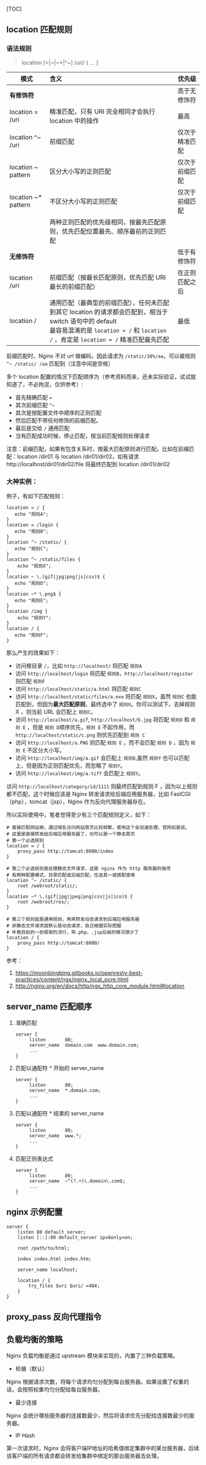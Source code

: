 [TOC]




## location 匹配规则

### 语法规则

> location [=|~|~*|^~] /uri/ { … }

| 模式                | 含义                                                         | 优先级         |
| ------------------- | :----------------------------------------------------------- | -------------- |
| **有修饰符**        |                                                              | 高于无修饰符   |
| location = /uri     | 精准匹配，只有 URI 完全相同才会执行 location 中的操作        | 最高           |
| location ^~ /uri    | 前缀匹配                                                     | 仅次于精准匹配 |
| location ~ pattern  | 区分大小写的正则匹配                                         | 仅次于前缀匹配 |
| location ~* pattern | 不区分大小写的正则匹配                                       | 仅次于前缀匹配 |
|                     | 两种正则匹配的优先级相同，按最先匹配原则，优先匹配位置最先、顺序最前的正则匹配 |                |
| **无修饰符**        |                                                              | 低于有修饰符   |
| location /uri       | 前缀匹配（按最长匹配原则，优先匹配 URI 最长的前缀匹配）      | 在正则匹配之后 |
| location /          | 通用匹配（最典型的前缀匹配），任何未匹配到其它 location 的请求都会匹配到，相当于switch 语句中的 default<br />最容易混淆的是 `location = /` 和 `location /` ，肯定是 `location = /` 精准匹配最先匹配 | 最低           |



前缀匹配时，Nginx 不对 url 做编码，因此请求为 `/static/20%/aa`，可以被规则 `^~ /static/ /aa` 匹配到（注意中间是空格）

多个 location 配置的情况下匹配顺序为（参考资料而来，还未实际验证，试试就知道了，不必拘泥，仅供参考）:

- 首先精确匹配 `=`
- 其次前缀匹配 `^~`
- 其次是按配置文件中顺序的正则匹配
- 然后匹配不带任何修饰的前缀匹配。
- 最后是交给 `/` 通用匹配
- 当有匹配成功时候，停止匹配，按当前匹配规则处理请求

注意：前缀匹配，如果有包含关系时，按最大匹配原则进行匹配。比如在前缀匹配：location /dir01 与 location /dir01/dir02，如有请求 http://localhost/dir01/dir02/file 将最终匹配到 location /dir01/dir02

### 大神实例：

例子，有如下匹配规则：

```nginx
location = / {
   echo "规则A";
}
location = /login {
   echo "规则B";
}
location ^~ /static/ {
   echo "规则C";
}
location ^~ /static/files {
    echo "规则X";
}
location ~ \.(gif|jpg|png|js|css)$ {
   echo "规则D";
}
location ~* \.png$ {
   echo "规则E";
}
location /img {
    echo "规则Y";
}
location / {
   echo "规则F";
}
```

那么产生的效果如下：

- 访问根目录 `/`，比如 `http://localhost/` 将匹配 `规则A`
- 访问 `http://localhost/login` 将匹配 `规则B`，`http://localhost/register` 则匹配 `规则F`
- 访问 `http://localhost/static/a.html` 将匹配 `规则C`
- 访问 `http://localhost/static/files/a.exe` 将匹配 `规则X`，虽然 `规则C` 也能匹配到，但因为**最大匹配原则**，最终选中了 `规则X`。你可以测试下，去掉规则 X ，则当前 URL 会匹配上 `规则C`。
- 访问 `http://localhost/a.gif`, `http://localhost/b.jpg` 将匹配 `规则D` 和 `规则 E` ，但是 `规则 D`顺序优先，`规则 E` 不起作用，而 `http://localhost/static/c.png` 则优先匹配到 `规则 C`
- 访问 `http://localhost/a.PNG` 则匹配 `规则 E` ，而不会匹配 `规则 D` ，因为 `规则 E` 不区分大小写。
- 访问 `http://localhost/img/a.gif` 会匹配上 `规则D`,虽然 `规则Y` 也可以匹配上，但是因为正则匹配优先，而忽略了 `规则Y`。
- 访问 `http://localhost/img/a.tiff` 会匹配上 `规则Y`。

访问 `http://localhost/category/id/1111` 则最终匹配到规则 F ，因为以上规则都不匹配，这个时候应该是 Nginx 转发请求给后端应用服务器，比如 FastCGI（php），tomcat（jsp），Nginx 作为反向代理服务器存在。

所以实际使用中，笔者觉得至少有三个匹配规则定义，如下：

```nginx
# 直接匹配网站根，通过域名访问网站首页比较频繁，使用这个会加速处理，官网如是说。
# 这里是直接转发给后端应用服务器了，也可以是一个静态首页
# 第一个必选规则
location = / {
    proxy_pass http://tomcat:8080/index
}

# 第二个必选规则是处理静态文件请求，这是 nginx 作为 http 服务器的强项
# 有两种配置模式，目录匹配或后缀匹配，任选其一或搭配使用
location ^~ /static/ {
    root /webroot/static/;
}
location ~* \.(gif|jpg|jpeg|png|css|js|ico)$ {
    root /webroot/res/;
}

# 第三个规则就是通用规则，用来转发动态请求到后端应用服务器
# 非静态文件请求就默认是动态请求，自己根据实际把握
# 毕竟目前的一些框架的流行，带.php、.jsp后缀的情况很少了
location / {
    proxy_pass http://tomcat:8080/
}
```

参考：

1. https://moonbingbing.gitbooks.io/openresty-best-practices/content/ngx/nginx_local_pcre.html
2. http://nginx.org/en/docs/http/ngx_http_core_module.html#location

## server_name 匹配顺序

1. 准确匹配

   ```nginx
   server {
        listen       80;
        server_name  domain.com  www.domain.com;
        ...
   }
   ```

   

2. 匹配以通配符 * 开始的 server_name

   ```nginx
   server {
        listen       80;
        server_name  *.domain.com;
        ...
   }
   ```

   

3. 匹配以通配符 * 结束的 server_name

   ```nginx
   server {
        listen       80;
        server_name  www.*;
        ...
   }
   ```

   

4. 匹配正则表达式

   ```nginx
   server {
        listen       80;
        server_name  ~^(?.+)\.domain\.com$;
        ...
   }
   ```

## nginx 示例配置

```nginx
server {
	listen 80 default_server;
	listen [::]:80 default_server ipv6only=on;
    
	root /path/to/html;
    
	index index.html index.htm;
    
	server_name localhost;
    
	location / {
		try_files $uri $uri/ =404;
	}
}
```



## proxy_pass 反向代理指令 

## 负载均衡的策略

Nginx 负载均衡是通过 upstream 模块来实现的，内置了三种负载策略。

- 轮循（默认） 

Nginx 根据请求次数，将每个请求均匀分配到每台服务器。如果设置了权重的话，会按照权重均匀分配给每台服务器。

- 最少连接

Nginx 会统计哪些服务器的连接数最少，然后将请求优先分配给连接数最少的服务器。

- IP Hash 

第一次请求时，Nginx 会将客户端IP地址的哈希值绑定集群中的某台服务器，后续该客户端的所有请求都会转发给集群中绑定的那台服务器去处理。